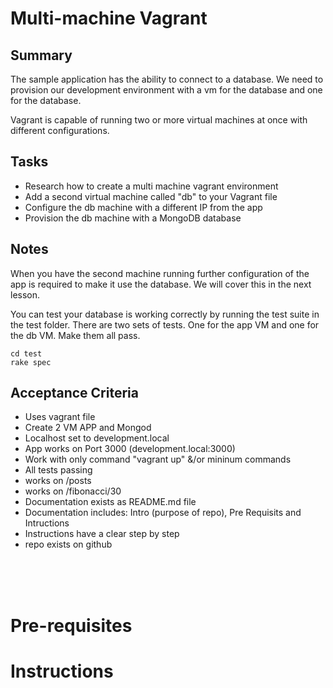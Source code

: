 # Multi-machine Vagrant

## Summary

The sample application has the ability to connect to a database. We need to provision our development environment with a vm for the database and one for the database.

Vagrant is capable of running two or more virtual machines at once with different configurations.

## Tasks

* Research how to create a multi machine vagrant environment
* Add a second virtual machine called "db" to your Vagrant file
* Configure the db machine with a different IP from the app
* Provision the db machine with a MongoDB database


## Notes
When you have the second machine running further configuration of the app is required to make it use the database. We will cover this in the next lesson.

You can test your database is working correctly by running the test suite in the test folder. There are two sets of tests. One for the app VM and one for the db VM. Make them all pass.
```
cd test
rake spec
```
## Acceptance Criteria
* Uses vagrant file
* Create 2 VM APP and Mongod
* Localhost set to development.local
* App works on Port 3000 (development.local:3000)
* Work with only command "vagrant up" &/or mininum commands
* All tests passing
* works on /posts
* works on /fibonacci/30
* Documentation exists as README.md file
* Documentation includes: Intro (purpose of repo), Pre Requisits  and Intructions
* Instructions have a clear step by step
* repo exists on github

<br>
<br>
<br>

# Pre-requisites




# Instructions